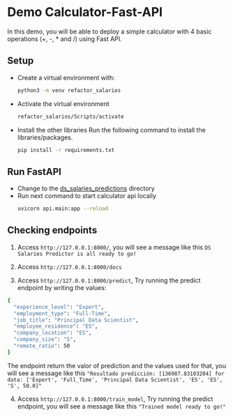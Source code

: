 # Demo Calculator-Fast-API
In this demo, you will be able to deploy a simple calculator with 4 basic operations (+, -, * and /) using Fast API.

## Setup
* Create a virtual environment with:
    ```bash
    python3 -m venv refactor_salarios
    ```

* Activate the virtual environment
    ```bash
    refactor_salarios/Scripts/activate
    ```

* Install the other libraries
Run the following command to install the libraries/packages.
    ```bash
    pip install -r requirements.txt
    ```

## Run FastAPI

* Change to the [ds_salaries_predictions](.) directory
* Run next command to start calculator api locally 
    ```bash
    uvicorn api.main:app --reload
    ```

## Checking endpoints
1. Access `http://127.0.0.1:8000/`, you will see a message like this `DS Salaries Predictor is all ready to go!`

2. Access `http://127.0.0.1:8000/docs`

3. Access `http://127.0.0.1:8000/predict`, Try running the predict endpoint by writing the values: 
```bash
{
  "experience_level": "Expert",
  "employment_type": "Full-Time",
  "job_title": "Principal Data Scientist",
  "employee_residence": "ES",
  "company_location": "ES",
  "company_size": "S",
  "remote_ratio": 50
}
```

The endpoint return the valor of prediction and the values used for that, you will see a message like this `"Resultado predicción: [136987.83103204] for data: ['Expert', 'Full_Time', 'Principal Data Scientist', 'ES', 'ES', 'S', 50.0]"`

4. Access `http://127.0.0.1:8000/train_model`, Try running the predict endpoint, you will see a message like this `"Trained model ready to go!"`


